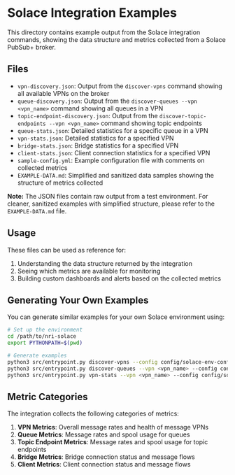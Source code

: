 # Solace Integration Examples

This directory contains example output from the Solace integration commands, showing the data structure and metrics collected from a Solace PubSub+ broker.

## Files

- `vpn-discovery.json`: Output from the `discover-vpns` command showing all available VPNs on the broker
- `queue-discovery.json`: Output from the `discover-queues --vpn <vpn_name>` command showing all queues in a VPN
- `topic-endpoint-discovery.json`: Output from the `discover-topic-endpoints --vpn <vpn_name>` command showing topic endpoints
- `queue-stats.json`: Detailed statistics for a specific queue in a VPN
- `vpn-stats.json`: Detailed statistics for a specified VPN
- `bridge-stats.json`: Bridge statistics for a specified VPN
- `client-stats.json`: Client connection statistics for a specified VPN
- `sample-config.yml`: Example configuration file with comments on collected metrics
- `EXAMPLE-DATA.md`: Simplified and sanitized data samples showing the structure of metrics collected

**Note:** The JSON files contain raw output from a test environment. For cleaner, sanitized examples with simplified structure, please refer to the `EXAMPLE-DATA.md` file.

## Usage

These files can be used as reference for:

1. Understanding the data structure returned by the integration
2. Seeing which metrics are available for monitoring
3. Building custom dashboards and alerts based on the collected metrics

## Generating Your Own Examples

You can generate similar examples for your own Solace environment using:

```bash
# Set up the environment
cd /path/to/nri-solace
export PYTHONPATH=$(pwd)

# Generate examples
python3 src/entrypoint.py discover-vpns --config config/solace-env-config.yml > examples/vpn-discovery.json
python3 src/entrypoint.py discover-queues --vpn <vpn_name> --config config/solace-env-config.yml > examples/queue-discovery.json
python3 src/entrypoint.py vpn-stats --vpn <vpn_name> --config config/solace-env-config.yml > examples/vpn-stats.json
```

## Metric Categories

The integration collects the following categories of metrics:

1. **VPN Metrics**: Overall message rates and health of message VPNs
2. **Queue Metrics**: Message rates and spool usage for queues
3. **Topic Endpoint Metrics**: Message rates and spool usage for topic endpoints
4. **Bridge Metrics**: Bridge connection status and message flows
5. **Client Metrics**: Client connection status and message flows
